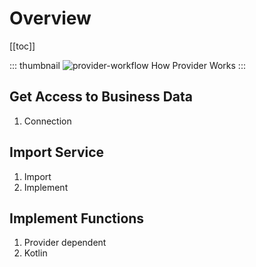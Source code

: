 # Overview

[[toc]]



::: thumbnail
![provider-workflow](/images/provider/overview/provider-workflow.png)
How Provider Works
:::

## Get Access to Business Data
1. Connection

## Import Service
1. Import
2. Implement

## Implement Functions
1. Provider dependent
2. Kotlin